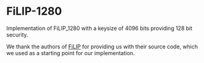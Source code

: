 # FiLIP-1280

Implementation of FiLIP_1280 with a keysize of 4096 bits providing 128 bit security.

We thank the authors of [FiLIP](https://eprint.iacr.org/2019/483.pdf) for providing us with their source code, which we used as a starting point for our implementation.
